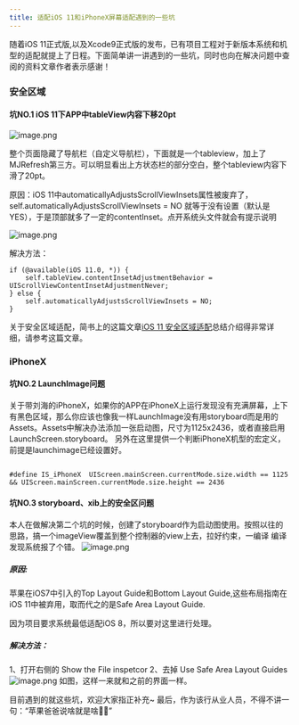 ```yaml
---
title: 适配iOS 11和iPhoneX屏幕适配遇到的一些坑
---
```



随着iOS 11正式版,以及Xcode9正式版的发布，已有项目工程对于新版本系统和机型的适配就提上了日程。下面简单讲一讲遇到的一些坑，同时也向在解决问题中查阅的资料文章作者表示感谢！

### 安全区域

#### 坑NO.1 iOS 11下APP中tableView内容下移20pt

![image.png](http://upload-images.jianshu.io/upload_images/1447375-74617a67ad70b287.png?imageMogr2/auto-orient/strip%7CimageView2/2/w/1240)

整个页面隐藏了导航栏（自定义导航栏），下面就是一个tableview，加上了MJRefresh第三方。可以明显看出上方状态栏的部分空白，整个tableview内容下滑了20pt。

原因：iOS 11中automaticallyAdjustsScrollViewInsets属性被废弃了，self.automaticallyAdjustsScrollViewInsets = NO 就等于没有设置（默认是YES），于是顶部就多了一定的contentInset。点开系统头文件就会有提示说明

![image.png](http://upload-images.jianshu.io/upload_images/1447375-af9395ec319c1c97.png?imageMogr2/auto-orient/strip%7CimageView2/2/w/1240)

解决方法：
```
if (@available(iOS 11.0, *)) {
    self.tableView.contentInsetAdjustmentBehavior = 	UIScrollViewContentInsetAdjustmentNever;
} else {
    self.automaticallyAdjustsScrollViewInsets = NO;
}
```
关于安全区域适配，简书上的这篇文章[iOS 11 安全区域适配](http://www.jianshu.com/p/efbc8619d56b)总结介绍得非常详细，请参考这篇文章。

### iPhoneX
#### 坑NO.2 LaunchImage问题

关于带刘海的iPhoneX，如果你的APP在iPhoneX上运行发现没有充满屏幕，上下有黑色区域，那么你应该也像我一样LaunchImage没有用storyboard而是用的Assets。Assets中解决办法添加一张启动图，尺寸为1125x2436，或者直接启用LaunchScreen.storyboard。
另外在这里提供一个判断iPhoneX机型的宏定义，前提是launchimage已经设置好。

```

#define IS_iPhoneX  UIScreen.mainScreen.currentMode.size.width == 1125 && UIScreen.mainScreen.currentMode.size.height == 2436

```

#### 坑NO.3 storyboard、xib上的安全区问题
本人在做解决第二个坑的时候，创建了storyboard作为启动图使用。按照以往的思路，搞一个imageView覆盖到整个控制器的view上去，拉好约束，一编译
编译发现系统报了个错。
![image.png](http://upload-images.jianshu.io/upload_images/1447375-842058207ad29076.png?imageMogr2/auto-orient/strip%7CimageView2/2/w/1240)

##### 原因:
苹果在iOS7中引入的Top Layout Guide和Bottom Layout Guide,这些布局指南在iOS 11中被弃用，取而代之的是Safe Area Layout Guide.

因为项目要求系统最低适配iOS 8，所以要对这里进行处理。
##### 解决方法：
1、打开右侧的 Show the File inspetcor
2、去掉 Use Safe Area Layout Guides
![image.png](http://upload-images.jianshu.io/upload_images/1447375-bca78de3065ddcc0.png?imageMogr2/auto-orient/strip%7CimageView2/2/w/1240)
如图，这样一来就和之前的界面一样。

目前遇到的就这些坑，欢迎大家指正补充~
最后，作为该行从业人员，不得不讲一句：“苹果爸爸说啥就是啥🙂🙂”



